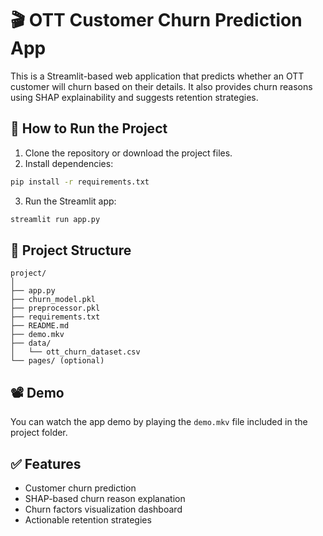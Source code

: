 
# 🎬 OTT Customer Churn Prediction App

This is a Streamlit-based web application that predicts whether an OTT customer will churn based on their details. It also provides churn reasons using SHAP explainability and suggests retention strategies.

## 🚀 How to Run the Project

1. Clone the repository or download the project files.
2. Install dependencies:

```bash
pip install -r requirements.txt
```

3. Run the Streamlit app:

```bash
streamlit run app.py
```

## 📂 Project Structure

```
project/
│
├── app.py
├── churn_model.pkl
├── preprocessor.pkl
├── requirements.txt
├── README.md
├── demo.mkv
├── data/
│   └── ott_churn_dataset.csv
└── pages/ (optional)
```

## 📽 Demo

You can watch the app demo by playing the `demo.mkv` file included in the project folder.

## ✅ Features
- Customer churn prediction
- SHAP-based churn reason explanation
- Churn factors visualization dashboard
- Actionable retention strategies

